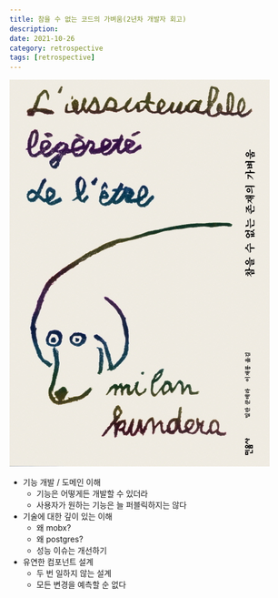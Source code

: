 ```yaml
---
title: 참을 수 없는 코드의 가벼움(2년차 개발자 회고)
description:
date: 2021-10-26
category: retrospective
tags: [retrospective]
---
```


![book-cover](./img/book-cover.jpg "참을 수 없는 존재의 가벼움, 밀란 쿤데라")

- 기능 개발 / 도메인 이해
  - 기능은 어떻게든 개발할 수 있더라
  - 사용자가 원하는 기능은 늘 퍼블릭하지는 않다
- 기술에 대한 깊이 있는 이해
  - 왜 mobx?
  - 왜 postgres?
  - 성능 이슈는 개선하기
- 유연한 컴포넌트 설계
  - 두 번 일하지 않는 설계
  - 모든 변경을 예측할 순 없다
